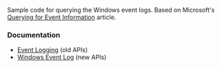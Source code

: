 Sample code for querying the Windows event logs. Based on Microsoft's [Querying for Event Information](https://learn.microsoft.com/en-us/windows/win32/eventlog/querying-for-event-source-messages) article.

### Documentation
* [Event Logging](https://learn.microsoft.com/en-us/windows/win32/eventlog/event-logging) (old APIs)
* [Windows Event Log](https://learn.microsoft.com/en-us/windows/win32/wes/windows-event-log) (new APIs)
